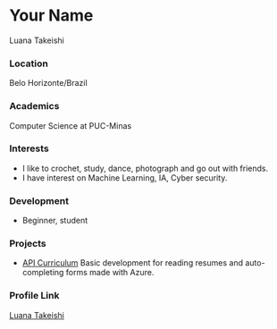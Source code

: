 # Your Name
Luana Takeishi

### Location
Belo Horizonte/Brazil

### Academics
Computer Science at PUC-Minas

### Interests

- I like to crochet, study, dance, photograph and go out with friends.
- I have interest on Machine Learning, IA, Cyber security.

### Development

- Beginner, student

### Projects

- [API Curriculum](https://github.com/Lucatake/API-Curriculum) Basic development for reading resumes and auto-completing forms made with Azure.

### Profile Link

[Luana Takeishi](https://github.com/Lucatake)